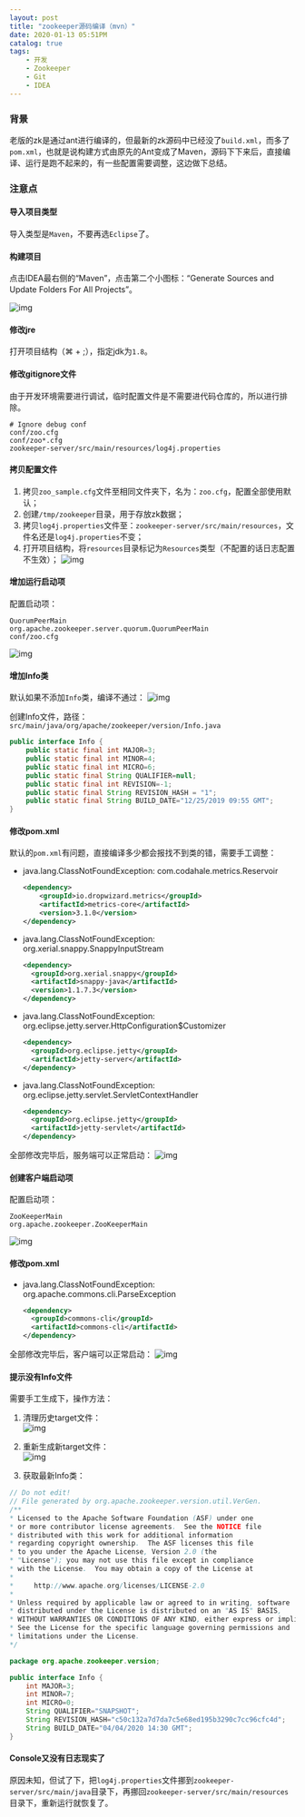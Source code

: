 ```yaml
---
layout: post
title: "zookeeper源码编译（mvn）"
date: 2020-01-13 05:51PM
catalog: true
tags:
    - 开发
    - Zookeeper
    - Git
    - IDEA
---
```


### 背景

老版的zk是通过ant进行编译的，但最新的zk源码中已经没了`build.xml`，而多了`pom.xml`，也就是说构建方式由原先的Ant变成了Maven，源码下下来后，直接编译、运行是跑不起来的，有一些配置需要调整，这边做下总结。

### 注意点

#### 导入项目类型

导入类型是`Maven`，不要再选`Eclipse`了。

#### 构建项目

点击IDEA最右侧的“Maven”，点击第二个小图标：“Generate Sources and Update Folders For All Projects”。

![img](/img/in-post/post-200113-zk-src-build/WechatIMG10.png)

#### 修改jre

打开项目结构（⌘ + ;），指定jdk为`1.8`。

#### 修改gitignore文件

由于开发环境需要进行调试，临时配置文件是不需要进代码仓库的，所以进行排除。

```
# Ignore debug conf
conf/zoo.cfg
conf/zoo*.cfg
zookeeper-server/src/main/resources/log4j.properties
```

#### 拷贝配置文件

  1. 拷贝`zoo_sample.cfg`文件至相同文件夹下，名为：`zoo.cfg`，配置全部使用默认；
  2. 创建`/tmp/zookeeper`目录，用于存放zk数据；
  3. 拷贝`log4j.properties`文件至：`zookeeper-server/src/main/resources`，文件名还是`log4j.properties`不变；
  4. 打开项目结构，将`resources`目录标记为`Resources`类型（不配置的话日志配置不生效）；
    ![img](/img/in-post/post-200113-zk-src-build/WechatIMG22.png)

#### 增加运行启动项

配置启动项：

```
QuorumPeerMain
org.apache.zookeeper.server.quorum.QuorumPeerMain
conf/zoo.cfg
```

![img](/img/in-post/post-200113-zk-src-build/WechatIMG14.png)

#### 增加Info类

默认如果不添加`Info`类，编译不通过：
![img](/img/in-post/post-200113-zk-src-build/WechatIMG16.png)

创建Info文件，路径：`src/main/java/org/apache/zookeeper/version/Info.java`

```java
public interface Info {
    public static final int MAJOR=3;
    public static final int MINOR=4;
    public static final int MICRO=6;
    public static final String QUALIFIER=null;
    public static final int REVISION=-1;
    public static final String REVISION_HASH = "1";
    public static final String BUILD_DATE="12/25/2019 09:55 GMT";
}
```

#### 修改pom.xml

默认的`pom.xml`有问题，直接编译多少都会报找不到类的错，需要手工调整：

- java.lang.ClassNotFoundException: com.codahale.metrics.Reservoir
  ```xml
  <dependency>
      <groupId>io.dropwizard.metrics</groupId>
      <artifactId>metrics-core</artifactId>
      <version>3.1.0</version>
  </dependency>
  ```

- java.lang.ClassNotFoundException: org.xerial.snappy.SnappyInputStream
  ```xml
  <dependency>
    <groupId>org.xerial.snappy</groupId>
    <artifactId>snappy-java</artifactId>
    <version>1.1.7.3</version>
  </dependency>
  ```

- java.lang.ClassNotFoundException: org.eclipse.jetty.server.HttpConfiguration$Customizer
  ```xml
  <dependency>
    <groupId>org.eclipse.jetty</groupId>
    <artifactId>jetty-server</artifactId>
  </dependency>
  ```

- java.lang.ClassNotFoundException: org.eclipse.jetty.servlet.ServletContextHandler
  ```xml
  <dependency>
    <groupId>org.eclipse.jetty</groupId>
    <artifactId>jetty-servlet</artifactId>
  </dependency>
  ```

全部修改完毕后，服务端可以正常启动：
![img](/img/in-post/post-200113-zk-src-build/WechatIMG19.png)

#### 创建客户端启动项

配置启动项：

```
ZooKeeperMain
org.apache.zookeeper.ZooKeeperMain
```

![img](/img/in-post/post-200113-zk-src-build/WechatIMG18.png)

#### 修改pom.xml

- java.lang.ClassNotFoundException: org.apache.commons.cli.ParseException
  ```xml
  <dependency>
    <groupId>commons-cli</groupId>
    <artifactId>commons-cli</artifactId>
  </dependency>
  ```

全部修改完毕后，客户端可以正常启动：
![img](/img/in-post/post-200113-zk-src-build/WechatIMG20.png)

#### 提示没有Info文件

需要手工生成下，操作方法：

1. 清理历史target文件：  
![img](/img/in-post/post-200113-zk-src-build/20200404/WechatIMG20.png)

2. 重新生成新target文件：  
![img](/img/in-post/post-200113-zk-src-build/WechatIMG10.png)

3. 获取最新Info类：  
```java
// Do not edit!
// File generated by org.apache.zookeeper.version.util.VerGen.
/**
* Licensed to the Apache Software Foundation (ASF) under one
* or more contributor license agreements.  See the NOTICE file
* distributed with this work for additional information
* regarding copyright ownership.  The ASF licenses this file
* to you under the Apache License, Version 2.0 (the
* "License"); you may not use this file except in compliance
* with the License.  You may obtain a copy of the License at
*
*     http://www.apache.org/licenses/LICENSE-2.0
*
* Unless required by applicable law or agreed to in writing, software
* distributed under the License is distributed on an "AS IS" BASIS,
* WITHOUT WARRANTIES OR CONDITIONS OF ANY KIND, either express or implied.
* See the License for the specific language governing permissions and
* limitations under the License.
*/

package org.apache.zookeeper.version;

public interface Info {
    int MAJOR=3;
    int MINOR=7;
    int MICRO=0;
    String QUALIFIER="SNAPSHOT";
    String REVISION_HASH="c50c132a7d7da7c5e68ed195b3290c7cc96cfc4d";
    String BUILD_DATE="04/04/2020 14:30 GMT";
}
```

#### Console又没有日志现实了

原因未知，但试了下，把`log4j.properties`文件挪到`zookeeper-server/src/main/java`目录下，再挪回`zookeeper-server/src/main/resources`目录下，重新运行就恢复了。

